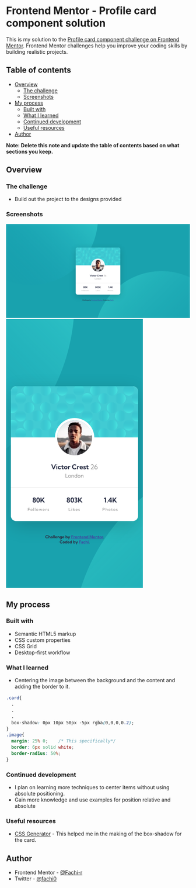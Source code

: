 # Frontend Mentor - Profile card component solution

This is my solution to the [Profile card component challenge on Frontend Mentor](https://www.frontendmentor.io/challenges/profile-card-component-cfArpWshJ). Frontend Mentor challenges help you improve your coding skills by building realistic projects. 

## Table of contents

- [Overview](#overview)
  - [The challenge](#the-challenge)
  - [Screenshots](#screenshots)
- [My process](#my-process)
  - [Built with](#built-with)
  - [What I learned](#what-i-learned)
  - [Continued development](#continued-development)
  - [Useful resources](#useful-resources)
- [Author](#author)

**Note: Delete this note and update the table of contents based on what sections you keep.**

## Overview

### The challenge

- Build out the project to the designs provided

### Screenshots

![](/screenshots/desktop.png)
![](/screenshots/mobile.png)

## My process

### Built with

- Semantic HTML5 markup
- CSS custom properties
- CSS Grid
- Desktop-first workflow

### What I learned

- Centering the image between the background and the content and adding the border to it.

```css
.card{
  .
  .
  .
  box-shadow: 0px 10px 50px -5px rgba(0,0,0,0.2);
}
.image{
  margin: 25% 0;    /* This specifically*/
  border: 6px solid white;
  border-radius: 50%;
}
```

### Continued development

- I plan on learning more techniques to center items without using absolute positioning.
- Gain more knowledge and use examples for position relative and absolute

### Useful resources

- [CSS Generator](https://cssgenerator.org/box-shadow-css-generator.html) - This helped me in the making of the box-shadow for the card.

## Author

- Frontend Mentor - [@Fachi-r](https://www.frontendmentor.io/profile/Fachi-r)
- Twitter - [@fachi0](https://www.twitter.com/fachi0)
